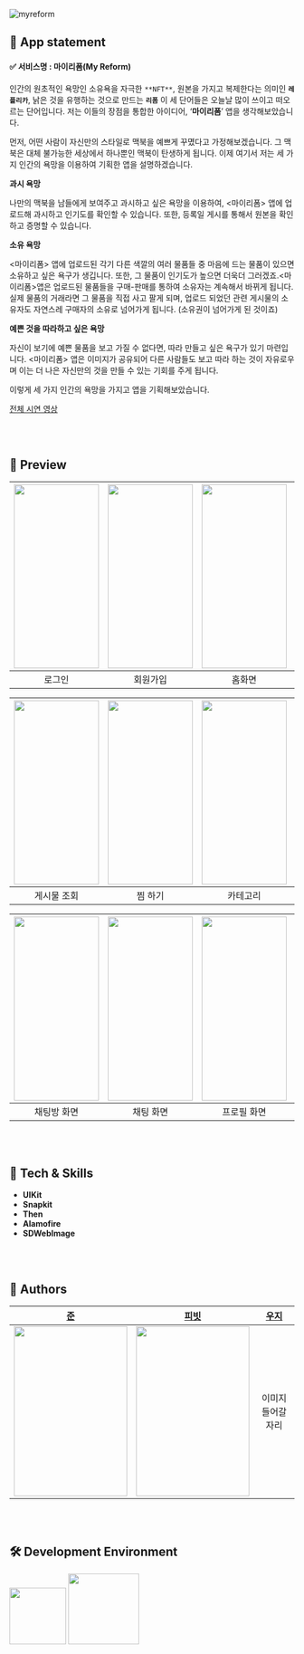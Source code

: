 ![myreform](https://user-images.githubusercontent.com/82807263/219072205-605f6c3f-45d7-4950-aec2-3b1388815412.jpg)



## 📱  App statement

#### ✅ 서비스명 : 마이리폼(My Reform) <br>
인간의 원초적인 욕망인 소유욕을 자극한 `**NFT**`, 원본을 가지고 복제한다는 의미인 **`레플리카`**, 낡은 것을 유행하는 것으로 만드는 **`리폼`** 이 세 단어들은 오늘날 많이 쓰이고 떠오르는 단어입니다. 저는 이들의 장점을 통합한 아이디어, ‘**마이리폼**’ 앱을 생각해보았습니다.
    
먼저, 어떤 사람이 자신만의 스타일로 맥북을 예쁘게 꾸몄다고 가정해보겠습니다. 그 맥북은 대체 불가능한 세상에서 하나뿐인 맥북이 탄생하게 됩니다. 이제 여기서 저는 세 가지 인간의 욕망을 이용하여 기획한 앱을 설명하겠습니다.

 **과시 욕망**

나만의 맥북을 남들에게 보여주고 과시하고 싶은 욕망을 이용하여, <마이리폼> 앱에 업로드해 과시하고 인기도를 확인할 수 있습니다. 또한, 등록일 게시를 통해서 원본을 확인하고 증명할 수 있습니다.

 **소유 욕망**

<마이리폼> 앱에 업로드된 각기 다른 색깔의 여러 물품들 중 마음에 드는 물품이 있으면 소유하고 싶은 욕구가 생깁니다. 또한, 그 물품이 인기도가 높으면 더욱더 그러겠죠.<마이리폼>앱은 업로드된 물품들을 구매-판매를 통하여 소유자는 계속해서 바뀌게 됩니다. 실제 물품의 거래라면 그 물품을 직접 사고 팔게 되며, 업로드 되었던 관련 게시물의 소유자도 자연스레 구매자의 소유로 넘어가게 됩니다. (소유권이 넘어가게 된 것이죠)

 **예쁜 것을 따라하고 싶은 욕망**

자신이 보기에 예쁜 물품을 보고 가질 수 없다면, 따라 만들고 싶은 욕구가 있기 마련입니다. <마이리폼> 앱은 이미지가 공유되어 다른 사람들도 보고 따라 하는 것이 자유로우며 이는 더 나은 자신만의 것을 만들 수 있는 기회를 주게 됩니다.

이렇게 세 가지 인간의 욕망을 가지고 앱을 기획해보았습니다.

[전체 시연 영상](https://www.youtube.com/watch?v=bIz7mGePBa4)

<br><br>

## 👀  Preview
|<img src="https://user-images.githubusercontent.com/82807263/219094736-aa642245-98b5-4816-a266-9d7d3dd13788.png"  width="150" height="325">|<img src="https://user-images.githubusercontent.com/82807263/219094915-941bd045-a67f-49cb-9e36-fedb547bb1fe.png"  width="150" height="325">|<img src="https://user-images.githubusercontent.com/82807263/219095241-4511268c-d083-4666-9bcf-8bb4020c559a.png"  width="150" height="325">|<img src="https://user-images.githubusercontent.com/82807263/219095495-2bb81887-e38f-42e2-91e6-66d6666335e6.png"  width="150" height="325">|
|:---:|:---:|:---:|:---:|
|<center>로그인</center>|<center>회원가입</center>|<center>홈화면</center>|<center>검색화면</center>|

|<img src="https://user-images.githubusercontent.com/82807263/219099112-bf39a2e7-7d41-44d0-ad26-17d23e259476.gif"  width="150" height="325">|<img src="https://user-images.githubusercontent.com/82807263/219099323-3301328c-06ec-4f62-bd11-05d3c4240ef4.gif"  width="150" height="325">|<img src="https://user-images.githubusercontent.com/82807263/219098607-312bd0a9-dc97-4b40-bbe6-df2e89c357cb.png"  width="150" height="325">|<img src="https://user-images.githubusercontent.com/82807263/219098796-fb1081f2-61be-44e7-8091-c6da108c3fbc.png"  width="150" height="325">|
|:---:|:---:|:---:|:---:|
|<center>게시물 조회</center>|<center>찜 하기</center>|<center>카테고리</center>|<center>업로드화면</center>|

|<img src="https://user-images.githubusercontent.com/82807263/219100508-55ff3f14-5836-4aa6-9fd0-b1e22159f8ff.png"  width="150" height="325">|<img src="https://user-images.githubusercontent.com/82807263/219100730-e64e2aaa-9899-483d-b84d-582024093ef4.png"  width="150" height="325">|<img src="https://user-images.githubusercontent.com/82807263/219099789-f05f84ee-d0e0-4827-863d-fb52376a5b7c.png"  width="150" height="325">|<img src="https://user-images.githubusercontent.com/82807263/219100027-ca7f722e-9b90-4e1a-83e7-b416cc9c99f2.png"  width="150" height="325">|
|:---:|:---:|:---:|:---:|
|<center>채팅방 화면</center>|<center>채팅 화면</center>|<center>프로필 화면</center>|<center>설정 화면</center>|

<br><br>


## 🔩  Tech & Skills
* **UIKit**
* **Snapkit**
* **Then**
* **Alamofire**
* **SDWebImage**


<br><br> 

## 👥  Authors
|[준](https://github.com/devjoonn)|[피빗](https://github.com/seopmin)|[우지](https://github.com/choisw16)|
|:---:|:---:|:---:|
|<img src="https://user-images.githubusercontent.com/82807263/219082532-a6a9be8c-f275-4820-a5b8-48656fad6651.png"  width="200" height="300">|<img src="https://user-images.githubusercontent.com/82807263/219092229-d2a84276-94ec-426b-997a-079c6e4943db.png"  width="200" height="300">|이미지 들어갈 자리|


<br><br>

## 🛠  Development Environment
<img width="100" src="https://img.shields.io/badge/iOS-16.2-silver"> <img width="125" src="https://img.shields.io/badge/Xcode-14.2-blue">
